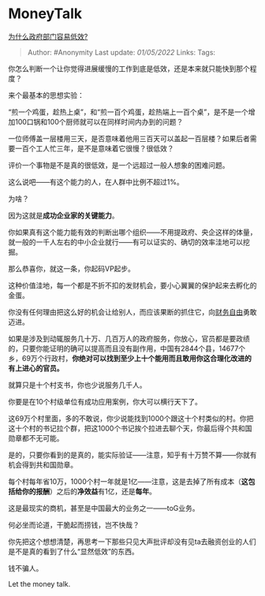 # MoneyTalk
[为什么政府部门容易低效?](https://www.zhihu.com/question/29859457/answer/2464809215)

> Author: #Anonymity
> Last update: *01/05/2022*
> Links:
> Tags:

你怎么判断一个让你觉得进展缓慢的工作到底是低效，还是本来就只能快到那个程度？

来个最基本的思想实验：

“煎一个鸡蛋，趁热上桌”，和“煎一百个鸡蛋，趁热端上一百个桌”，是不是一个增加100口锅和100个厨师就可以在同样时间内办到的问题？

一位师傅盖一层楼用三天，是否意味着他用三百天可以盖起一百层楼？如果后者需要一百个工人忙三年，是不是意味着它很慢？很低效？

评价一个事物是不是真的很低效，是一个远超过一般人想象的困难问题。

这么说吧——有这个能力的人，在人群中比例不超过1%。

为啥？

因为这就是**成功企业家的关键能力**。

你如果真有这个能力能有效的判断出哪个组织——不用提政府、央企这样的体量，就一般的一千人左右的中小企业就行——有可以证实的、确切的效率洼地可以挖掘。

那么恭喜你，就这一条，你起码VP起步。

这种价值洼地，每一个都是不折不扣的发财机会，要小心翼翼的保护起来去孵化的金蛋。

你没有任何理由把这么好的机会让给别人，而应该果断的抓住它，向[财务自由](https://www.zhihu.com/search?q=%E8%B4%A2%E5%8A%A1%E8%87%AA%E7%94%B1&search_source=Entity&hybrid_search_source=Entity&hybrid_search_extra=%7B%22sourceType%22%3A%22answer%22%2C%22sourceId%22%3A2464809215%7D)勇敢迈进。

如果是涉及到动辄服务几十万、几百万人的政府服务，你放心，官员都是要政绩的，只要你能证明的确可以提高而且没有副作用，中国有2844个县，14677个乡，69万个行政村，**你绝对可以找到至少上十个能用而且敢用你这合理化改进的有上进心的官员。**

就算只是十个村支书，你也少说服务几千人。

你要是在10个村级单位有成功应用案例，你大可以横行天下了。

这69万个村里面，多的不敢说，你少说能找到1000个跟这十个村类似的村。你把这十个村的书记拉个群，把这1000个书记挨个拉进去聊个天，你最后得个共和国勋章都不无可能。

是的，只要你看到的是真的，能实际验证——注意，知乎有十万赞不算——你就有机会得到共和国勋章。

每个村每年省10万，1000个村一年就是1亿——注意，这是去掉了所有成本（**这包括给你的报酬**）之后的**净效益**有1亿，还是**每年**。

这是最现实的商机，甚至是中国最大的业务之一——toG业务。

何必坐而论道，干脆起而捞钱，岂不快哉？

你先把这个想想清楚，再思考一下那些只见大声批评却没有见ta去融资创业的人们是不是真的看到了什么“显然低效”的东西。

钱不骗人。

Let the money talk.
